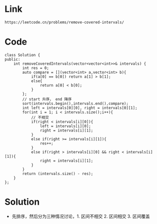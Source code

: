 # Link
    https://leetcode.cn/problems/remove-covered-intervals/
# Code
    class Solution {
    public:
        int removeCoveredIntervals(vector<vector<int>>& intervals) {
            int res = 0;
            auto compare = [](vector<int> a,vector<int> b){
                if(a[0] == b[0]) return a[1] > b[1];
                else{
                    return a[0] < b[0];
                }
            };
            // start 升序， end 降序
            sort(intervals.begin(),intervals.end(),compare);
            int left = intervals[0][0], right = intervals[0][1];
            for(int i = 1; i < intervals.size();i++){
                // 不相交
                if(right < intervals[i][0]){
                    left = intervals[i][0];
                    right = intervals[i][1];
                }
                else if(right >= intervals[i][1]){
                    res++;
                }
                else if(right > intervals[i][0] && right < intervals[i][1]){
                    right = intervals[i][1];
                }
            }
            return (intervals.size() - res);
        }
    };
# Solution
  * 先排序，然后分为三种情况讨论，1. 区间不相交 2. 区间相交 3. 区间覆盖
